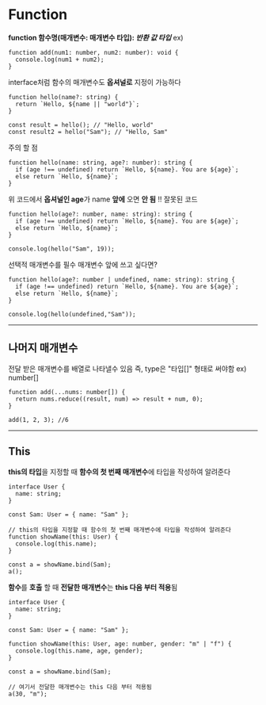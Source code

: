 # Function

**function 함수명(매개변수: 매개변수 타입): _반환 값 타입_**
ex)

```
function add(num1: number, num2: number): void {
  console.log(num1 + num2);
}

```

interface처럼 함수의 매개변수도 **옵셔널로** 지정이 가능하다

```
function hello(name?: string) {
  return `Hello, ${name || "world"}`;
}

const result = hello(); // "Hello, world"
const result2 = hello("Sam"); // "Hello, Sam"
```

주의 할 점

```
function hello(name: string, age?: number): string {
  if (age !== undefined) return `Hello, ${name}. You are ${age}`;
  else return `Hello, ${name}`;
}
```

위 코드에서
**옵셔널인 age**가 name **앞에** 오면 **안 됨** !!
잘못된 코드

```
function hello(age?: number, name: string): string {
  if (age !== undefined) return `Hello, ${name}. You are ${age}`;
  else return `Hello, ${name}`;
}

console.log(hello("Sam", 19));
```

선택적 매개변수를 필수 매개변수 앞에 쓰고 싶다면?

```
function hello(age?: number | undefined, name: string): string {
  if (age !== undefined) return `Hello, ${name}. You are ${age}`;
  else return `Hello, ${name}`;
}

console.log(hello(undefined,"Sam"));
```

---

## 나머지 매개변수

전달 받은 매개변수를 배열로 나타낼수 있음
즉, type은 "타입[]" 형태로 써야함
ex) number[]

```
function add(...nums: number[]) {
  return nums.reduce((result, num) => result + num, 0);
}

add(1, 2, 3); //6

```

---

## This

**this의 타입**을 지정할 때 **함수의 첫 번째 매개변수**에 타입을 작성하여 알려준다

```
interface User {
  name: string;
}

const Sam: User = { name: "Sam" };

// this의 타입을 지정할 때 함수의 첫 번째 매개변수에 타입을 작성하여 알려준다
function showName(this: User) {
  console.log(this.name);
}

const a = showName.bind(Sam);
a();
```

**함수**를 **호출** 할 때 **전달한 매개변수**는 **this 다음 부터 적용**됨

```
interface User {
  name: string;
}

const Sam: User = { name: "Sam" };

function showName(this: User, age: number, gender: "m" | "f") {
  console.log(this.name, age, gender);
}

const a = showName.bind(Sam);

// 여기서 전달한 매개변수는 this 다음 부터 적용됨
a(30, "m");
```
